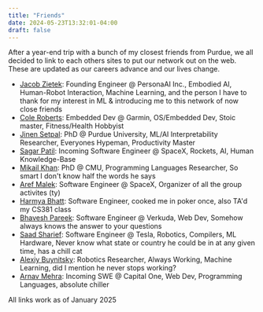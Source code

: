 ```yaml
---
title: "Friends"
date: 2024-05-23T13:32:01-04:00
draft: false
---
```

After a year-end trip with a bunch of my closest friends from Purdue, we all decided to link to each others sites to put our network out on the web. These are updated as our careers advance and our lives change. 

- [Jacob Zietek](https://www.zietek.dev/): Founding Engineer @ PersonaAI Inc., Embodied AI, Human-Robot Interaction, Machine Learning, and the person I have to thank for my interest in ML & introducing me to this network of now close friends
- [Cole Roberts](https://coleroberts.dev/index): Embedded Dev @ Garmin, OS/Embedded Dev, Stoic master, Fitness/Health Hobbyist
- [Jinen Setpal](https://jinen.setpal.net/): PhD @ Purdue University, ML/AI Interpretability Researcher, Everyones Hypeman, Productivity Master
- [Sagar Patil](https://sagarpatil.me/):  Incoming Software Engineer @ SpaceX, Rockets, AI, Human Knowledge-Base
- [Mikail Khan](https://mikail-khan.com/): PhD @ CMU, Programming Languages Researcher, So smart I don't know half the words he says 
- [Aref Malek](https://arefmalek.com/): Software Engineer @ SpaceX, Organizer of all the group activites (ty)
- [Harmya Bhatt](https://harmya.me/): Software Engineer, cooked me in poker once, also TA'd my CS381 class
- [Bhavesh Pareek](https://bhavesh.dev/): Software Engineer @ Verkuda, Web Dev, Somehow always knows the answer to your questions
- [Saad Sharief](https://www.linkedin.com/in/saadullah-sharief-profile/): Software Engineer @ Tesla, Robotics, Compilers, ML Hardware, Never know what state or country he could be in at any given time, has a chill cat
- [Alexiy Buynitsky](https://abuynits.github.io/): Robotics Researcher, Always Working, Machine Learning, did I mention he never stops working? 
- [Arnav Mehra](https://arnavmehra.com/home): Incoming SWE @ Capital One, Web Dev, Programming Languages, absolute chiller


All links work as of January 2025
<!--more-->